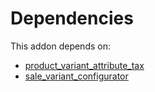 # Dependencies

This addon depends on:

- [product_variant_attribute_tax](../../../../odoo-bringout-oca-product-variant-product_variant_attribute_tax)
- [sale_variant_configurator](../../../../odoo-bringout-oca-product-variant-sale_variant_configurator)
